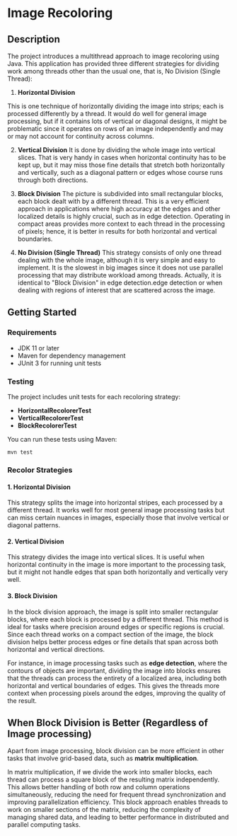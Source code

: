 # Image Recoloring

## Description

The project introduces a multithread approach to image recoloring using Java. This application has provided three different strategies for dividing work among threads other than the usual one, that is, No Division (Single Thread):

1. **Horizontal Division**

This is one technique of horizontally dividing the image into strips; each is processed differently by a thread. It would do well for general image processing, but if it contains lots of vertical or diagonal designs, it might be problematic since it operates on rows of an image independently and may or may not account for continuity across columns.

2. **Vertical Division**
It is done by dividing the whole image into vertical slices. That is very handy in cases when horizontal continuity has to be kept up, but it may miss those fine details that stretch both horizontally and vertically, such as a diagonal pattern or edges whose course runs through both directions.

3. **Block Division**
The picture is subdivided into small rectangular blocks, each block dealt with by a different thread. This is a very efficient approach in applications where high accuracy at the edges and other localized details is highly crucial, such as in edge detection. Operating in compact areas provides more context to each thread in the processing of pixels; hence, it is better in results for both horizontal and vertical boundaries.

4. **No Division (Single Thread)**
This strategy consists of only one thread dealing with the whole image, although it is very simple and easy to implement. It is the slowest in big images since it does not use parallel processing that may distribute workload among threads. Actually, it is identical to "Block Division" in edge detection.edge detection or when dealing with regions of interest that are scattered across the image.

## Getting Started

### Requirements
- JDK 11 or later
- Maven for dependency management
- JUnit 3 for running unit tests


### Testing

The project includes unit tests for each recoloring strategy:
- **HorizontalRecolorerTest**
- **VerticalRecolorerTest**
- **BlockRecolorerTest**

You can run these tests using Maven:
```
mvn test
```

### Recolor Strategies

#### 1. Horizontal Division
This strategy splits the image into horizontal stripes, each processed by a different thread. It works well for most general image processing tasks but can miss certain nuances in images, especially those that involve vertical or diagonal patterns.

#### 2. Vertical Division
This strategy divides the image into vertical slices. It is useful when horizontal continuity in the image is more important to the processing task, but it might not handle edges that span both horizontally and vertically very well.

#### 3. Block Division
In the block division approach, the image is split into smaller rectangular blocks, where each block is processed by a different thread. This method is ideal for tasks where precision around edges or specific regions is crucial. Since each thread works on a compact section of the image, the block division helps better process edges or fine details that span across both horizontal and vertical directions.

For instance, in image processing tasks such as **edge detection**, where the contours of objects are important, dividing the image into blocks ensures that the threads can process the entirety of a localized area, including both horizontal and vertical boundaries of edges. This gives the threads more context when processing pixels around the edges, improving the quality of the result.

## When Block Division is Better (Regardless of Image processing)

Apart from image processing, block division can be more efficient in other tasks that involve grid-based data, such as **matrix multiplication**.

In matrix multiplication, if we divide the work into smaller blocks, each thread can process a square block of the resulting matrix independently. This allows better handling of both row and column operations simultaneously, reducing the need for frequent thread synchronization and improving parallelization efficiency. This block approach enables threads to work on smaller sections of the matrix, reducing the complexity of managing shared data, and leading to better performance in distributed and parallel computing tasks.

